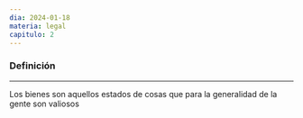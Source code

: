 ```yaml
---
dia: 2024-01-18
materia: legal
capitulo: 2
---
```

### Definición
---
Los bienes son aquellos estados de cosas que para la generalidad de la gente son valiosos
